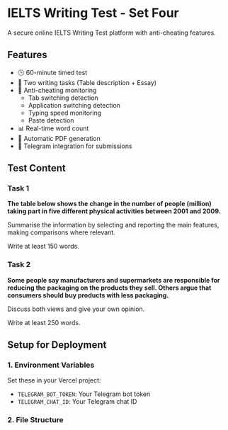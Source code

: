 # IELTS Writing Test - Set Four

A secure online IELTS Writing Test platform with anti-cheating features.

## Features

- 🕒 60-minute timed test
- 📝 Two writing tasks (Table description + Essay)
- 🚨 Anti-cheating monitoring
  - Tab switching detection
  - Application switching detection
  - Typing speed monitoring
  - Paste detection
- 📊 Real-time word count
- 💾 Automatic PDF generation
- 📨 Telegram integration for submissions

## Test Content

### Task 1
**The table below shows the change in the number of people (million) taking part in five different physical activities between 2001 and 2009.**

Summarise the information by selecting and reporting the main features, making comparisons where relevant.

Write at least 150 words.

### Task 2
**Some people say manufacturers and supermarkets are responsible for reducing the packaging on the products they sell. Others argue that consumers should buy products with less packaging.**

Discuss both views and give your own opinion.

Write at least 250 words.

## Setup for Deployment

### 1. Environment Variables
Set these in your Vercel project:
- `TELEGRAM_BOT_TOKEN`: Your Telegram bot token
- `TELEGRAM_CHAT_ID`: Your Telegram chat ID

### 2. File Structure
